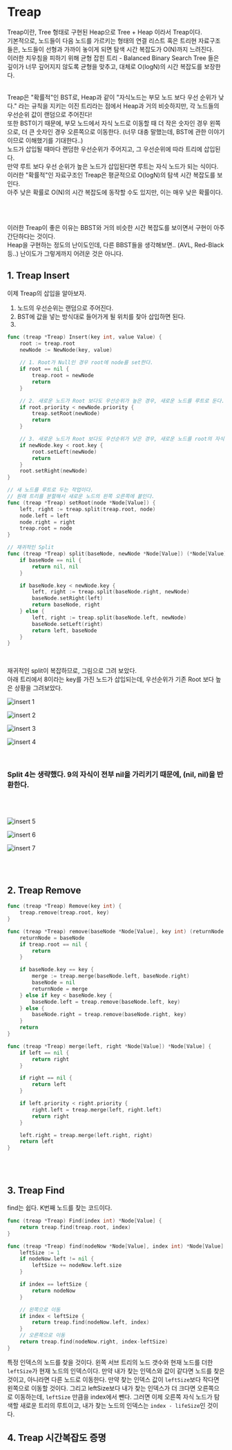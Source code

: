 # Treap

Treap이란, Tree 형태로 구현된 Heap으로 Tree + Heap 이라서 Treap이다. <br>
기본적으로, 노드들이 다음 노드를 가르키는 형태의 연결 리스트 혹은 트리현 자료구조들은, 
노드들이 선형과 가까이 놓이게 되면 탐색 시간 복잡도가 O(N)까지 느려진다. <br>
이러한 치우침을 피하기 위해 균형 잡힌 트리 - Balanced Binary Search Tree 들은 
깊이가 너무 깊어지지 않도록 균형을 맞추고, 대체로 O(logN)의 시간 복잡도를 보장한다. <br> <br>

Treap은 "확률적"인 BST로, Heap과 같이 "자식노드는 부모 노드 보다 우선 순위가 낮다." 라는 규칙을 지키는 이진 트리라는 점에서 Heap과 거의 비슷하지만, 각 노드들의 우선순위 값이 랜덤으로 주어진다! <br>
또한 BST이기 때문에, 부모 노드에서 자식 노드로 이동할 때 더 작은 숫자인 경우 왼쪽으로, 더 큰 숫자인 경우 오른쪽으로 이동한다. (너무 대충 말했는데, BST에 관한 이야기이므로 이해했기를 기대한다..) <br>
노드가 삽입될 때마다 랜덤한 우선순위가 주어지고, 그 우선순위에 따라 트리에 삽입된다. <br>
만약 루트 보다 우선 순위가 높은 노드가 삽입된다면 루트는 자식 노드가 되는 식이다. <br>
이러한 "확률적"인 자료구조인 Treap은 평균적으로 O(logN)의 탐색 시간 복잡도를 보인다. <br>
아주 낮은 확률로 O(N)의 시간 복잡도에 동작할 수도 있지만, 이는 매우 낮은 확률이다.

<br> <br>

이러한 Treap이 좋은 이유는 BBST와 거의 비슷한 시간 복잡도를 보이면서 구현이 아주 간단하다는 것이다. <Br>
Heap을 구현하는 정도의 난이도인데, 다른 BBST들을 생각해보면.. (AVL, Red-Black 등..) 난이도가 그렇게까지 어려운 것은 아니다.


## 1. Treap Insert
이제 Treap의 삽입을 알아보자.
1. 노드의 우선순위는 랜덤으로 주어진다.
2. BST에 값을 넣는 방식대로 들어가게 될 위치를 찾아 삽입하면 된다.
3. 

```go
func (treap *Treap) Insert(key int, value Value) {
	root := treap.root
	newNode := NewNode(key, value)
	
	// 1. Root가 Null인 경우 root에 node를 set한다.
    if root == nil {
        treap.root = newNode
        return
    }

	// 2. 새로운 노드가 Root 보다도 우선순위가 높은 경우, 새로운 노드를 루트로 둔다.
	if root.priority < newNode.priority {
		treap.setRoot(newNode)
		return
	}

	// 3. 새로운 노드가 Root 보다도 우선순위가 낮은 경우, 새로운 노드를 root의 자식으로 둔다.
	if newNode.key < root.key {
		root.setLeft(newNode)
		return
	}
	root.setRight(newNode)
}

// 새 노드를 루트로 두는 작업이다.
// 원래 트리를 분할해서 새로운 노드의 왼쪽 오른쪽에 붙인다.
func (treap *Treap) setRoot(node *Node[Value]) {
	left, right := treap.split(treap.root, node)
	node.left = left
	node.right = right
	treap.root = node
}

// 재귀적인 Split
func (treap *Treap) split(baseNode, newNode *Node[Value]) (*Node[Value], *Node[Value]) {
	if baseNode == nil {
		return nil, nil
	}

	if baseNode.key < newNode.key {
		left, right := treap.split(baseNode.right, newNode)
		baseNode.setRight(left)
		return baseNode, right
	} else {
		left, right := treap.split(baseNode.left, newNode)
		baseNode.setLeft(right)
		return left, baseNode
	}
}
```

<br>

재귀적인 split이 복잡하므로, 그림으로 그려 보았다. <br>
아래 트리에서 8이라는 key를 가진 노드가 삽입되는데, 우선순위가 기존 Root 보다 높은 상황을 그려보았다.

![insert 1](https://github.com/user-attachments/assets/a2a07d37-d6f3-4803-a404-d4ac4177bf30)

![insert 2](https://github.com/user-attachments/assets/d387e18e-6bbb-4088-af9f-129dcebdaed6)

![insert 3](https://github.com/user-attachments/assets/0892c889-8268-475c-8bf5-f30dd2d9ff31)

![insert 4](https://github.com/user-attachments/assets/79aa2492-9290-4d89-9a6a-fac90991f9d6)

<br>

### Split 4는 생략했다. 9의 자식이 전부 nil을 가리키기 때문에, (nil, nil)을 반환한다.

<br> <br>

![insert 5](https://github.com/user-attachments/assets/51bc8f2e-2eb7-4a41-92ba-810dfcd37bc1)

![insert 6](https://github.com/user-attachments/assets/7e1d4012-eb42-4aad-bd54-321a145bac96)

![insert 7](https://github.com/user-attachments/assets/adf227af-453a-4eb9-bcbd-05fd0ab83d94)

<br> <br>


## 2. Treap Remove
```go
func (treap *Treap) Remove(key int) {
	treap.remove(treap.root, key)
}

func (treap *Treap) remove(baseNode *Node[Value], key int) (returnNode *Node[Value]) {
	returnNode = baseNode
	if treap.root == nil {
		return
	}

	if baseNode.key == key {
		merge := treap.merge(baseNode.left, baseNode.right)
		baseNode = nil
		returnNode = merge
	} else if key < baseNode.key {
		baseNode.left = treap.remove(baseNode.left, key)
	} else {
		baseNode.right = treap.remove(baseNode.right, key)
	}
	return
}

func (treap *Treap) merge(left, right *Node[Value]) *Node[Value] {
	if left == nil {
		return right
	}

	if right == nil {
		return left
	}

	if left.priority < right.priority {
		right.left = treap.merge(left, right.left)
		return right
	}

	left.right = treap.merge(left.right, right)
	return left
}
```

<br> <br>

## 3. Treap Find
find는 쉽다. K번째 노드를 찾는 코드이다.

```go
func (treap *Treap) Find(index int) *Node[Value] {
	return treap.find(treap.root, index)
}

func (treap *Treap) find(nodeNow *Node[Value], index int) *Node[Value] {
	leftSize := 1
	if nodeNow.left != nil {
		leftSize += nodeNow.left.size
	}

	if index == leftSize {
		return nodeNow
	}

	// 왼쪽으로 이동
	if index < leftSize {
		return treap.find(nodeNow.left, index)
	}
	// 오른쪽으로 이동
	return treap.find(nodeNow.right, index-leftSize)
}
```

특정 인덱스의 노드를 찾을 것이다.
왼쪽 서브 트리의 노드 갯수와 현재 노드를 더한 `leftSize`가 현재 노드의 인덱스이다.
만약 내가 찾는 인덱스와 값이 같다면 노드를 찾은 것이고, 아니라면 다른 노드로 이동한다.
만약 찾는 인덱스 값이 `leftSize`보다 작다면 왼쪽으로 이동할 것이다.
그리고 leftSize보다 내가 찾는 인덱스가 더 크다면 오른쪽으로 이동하는데, `leftSize` 만큼을 index에서 뺀다.
그러면 이제 오른쪽 자식 노드가 탐색할 새로운 트리의 루트이고, 내가 찾는 노드의 인덱스는 `index - lifeSize`인 것이다.


## 4. Treap 시간복잡도 증명